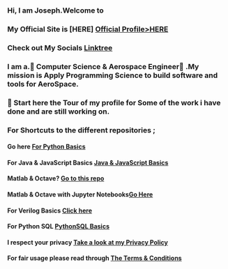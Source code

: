 ### Hi, **I am Joseph**.Welcome to  

### My Official Site is [HERE] <a href="https://josephkb87.github.io">Official Profile>HERE</a>

### Check out My Socials <a href="https://linktr.ee/jungbasher87">Linktree</a>

### <!--START_SECTION:waka--><!--END_SECTION:waka-->
 

 ### I am a.👀 Computer Science & Aerospace  Engineer👋 .My mission is Apply Programming Science to build software and tools for AeroSpace.

  ###  🌱   Start  here the Tour of my profile for Some of the work i have done and are still working on.<a href="https://github.com/josephkb87?tab=repositories"></a>

 ### <p>  For Shortcuts to the different repositories ; </p>

 ####  <p>Go here <a href="https://github.com/josephkb87/PythonBasics"> For Python Basics </a> </p>

 ####  <p> For Java & JavaScript Basics <a href="https://github.com/josephkb87/Java_JS_Basics_n_Projects">Java & JavaScript Basics</a> </p>

  #### <p> Matlab  & Octave? <a href="https://github.com/josephkb87/Matlab_Octave">Go to this repo</a> </p>

  #### <p> Matlab & Octave with Jupyter Notebooks<a href="https://github.com/josephkb87/JuMatOct">Go Here</a> </p>

  #### <p>For Verilog Basics <a href="https://github.com/josephkb87/VerilogBasics">Click here </a> </p>

####   <p>For Python SQL <a href="https://github.com/josephkb87/PySQLDB">PythonSQL Basics</a> </p>
 

####  <p>I respect your privacy <a href="https://www.privacypolicygenerator.info/">Take a look at my Privacy Policy</a> </p>
  
  #### <p>For fair usage please read through <a href="https://www.termsandconditionsgenerator.com/live.php?token=KlLRN36WWN5xtwgjex6GHzRi595mJs7U">The Terms & Conditions</a> </p>

  <!---
  josephkb87/josephkb87 is a ✨ special ✨ repository because its `README.md` (this file) appears on your GitHub profile.
  You can click the Preview link to take a look at your changes.
  --->



